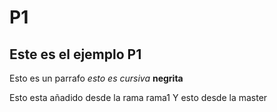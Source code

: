 # P1
## Este es el ejemplo P1

Esto es un parrafo _esto es cursiva_ **negrita**



Esto esta añadido desde la rama rama1 Y esto desde la master
